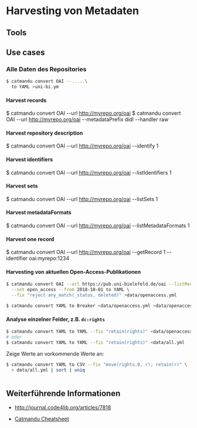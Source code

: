 # Harvesting von Metadaten

## Tools

## Use cases

### Alle Daten des Repositories

```bash
$ catmandu convert OAI --.....\
  to YAML >uni-bi.ym
```

#### Harvest records
$ catmandu convert OAI --url http://myrepo.org/oai
$ catmandu convert OAI --url http://myrepo.org/oai --metadataPrefix didl --handler raw

#### Harvest repository description
$ catmandu convert OAI --url http://myrepo.org/oai --identify 1

#### Harvest identifiers
$ catmandu convert OAI --url http://myrepo.org/oai --listIdentifiers 1

#### Harvest sets
$ catmandu convert OAI --url http://myrepo.org/oai --listSets 1

#### Harvest metadataFormats
$ catmandu convert OAI --url http://myrepo.org/oai --listMetadataFormats 1

#### Harvest one record
$ catmandu convert OAI --url http://myrepo.org/oai --getRecord 1 --identifier oai:myrepo:1234



#### Harvesting von aktuellen Open-Access-Publikationen

```bash
$ catmandu convert OAI --url https://pub.uni-bielefeld.de/oai --listRecords 1 \
  --set open_access --from 2018-10-01 to YAML \
  --fix "reject any_match(_status, deleted)" >data/openaccess.yml
```


```bash
$ catmandu convert YAML to Breaker <data/openaccess.yml >data/openaccess.breaker
```

#### Analyse einzelner Felder, z.B. `dc:rights`

```bash
$ catmandu convert YAML to YAML --fix "retain(rights)" <data/openaccess.yml
# oder
$ catmandu convert YAML to YAML --fix "retain(rights)" <data/all.yml
```

Zeige Werte an vorkommende Werte an:
```bash
$ catmandu convert YAML to CSV --fix "move(rights.0, r); retain(r)" \
  < data/all.yml | sort | uniq
```

```bash
```



## Weiterführende Informationen

- http://journal.code4lib.org/articles/7818

- [Catmandu Cheatsheet](http://librecat.org/assets/catmandu_cheat_sheet.pdf)

